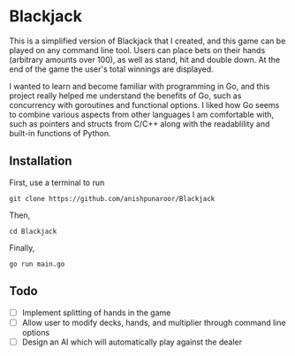 # Blackjack

This is a simplified version of Blackjack that I created, and this game can be played on any 
command line tool. Users can place bets on their hands (arbitrary amounts over 100), as well as stand, hit and double down. At the end of the game the user's total winnings are displayed. 

I wanted to learn and become familiar with programming in Go, and this project 
really helped me understand the benefits of Go, such as concurrency with goroutines and functional options. I liked how Go seems to combine various aspects from other languages I am comfortable with, such as pointers and structs from C/C++ along with the readablility and built-in functions of Python. 

## Installation
First, use a terminal to run

```
git clone https://github.com/anishpunaroor/Blackjack
```
Then, 
```
cd Blackjack
```
Finally, 
```
go run main.go
```

## Todo
- [ ] Implement splitting of hands in the game
- [ ] Allow user to modify decks, hands, and multiplier through command line options
- [ ] Design an AI which will automatically play against the dealer
